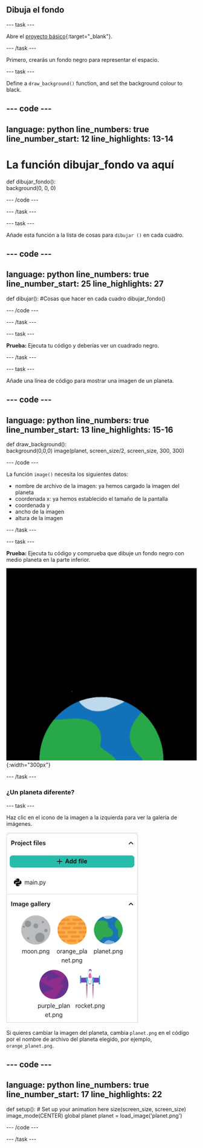 ## Dibuja el fondo

--- task ---

Abre el [proyecto básico](https://editor.raspberrypi.org/en/projects/rocket-launch-starter){:target="_blank"}.

--- /task ---

Primero, crearás un fondo negro para representar el espacio.

--- task ---

Define a `draw_background()` function, and set the background colour to black.

--- code ---
---
language: python line_numbers: true line_number_start: 12
line_highlights: 13-14
---

# La función dibujar_fondo va aquí
def dibujar_fondo():   
background(0, 0, 0)

--- /code ---

--- /task ---

--- task ---

Añade esta función a la lista de cosas para `dibujar ()` en cada cuadro.

--- code ---
---
language: python line_numbers: true line_number_start: 25
line_highlights: 27
---

def dibujar(): #Cosas que hacer en cada cuadro dibujar_fondo()

--- /code ---

--- /task ---

--- task ---

**Prueba:** Ejecuta tu código y deberías ver un cuadrado negro.

--- /task ---



--- task ---

Añade una línea de código para mostrar una imagen de un planeta.

--- code ---
---
language: python line_numbers: true line_number_start: 13
line_highlights: 15-16
---
def draw_background():  
background(0,0,0) image(planet, screen_size/2, screen_size, 300, 300)

--- /code ---


La función `image()` necesita los siguientes datos:

- nombre de archivo de la imagen: ya hemos cargado la imagen del planeta
- coordenada x: ya hemos establecido el tamaño de la pantalla
- coordenada y
- ancho de la imagen
- altura de la imagen

--- /task ---

--- task ---

**Prueba:** Ejecuta tu código y comprueba que dibuje un fondo negro con medio planeta en la parte inferior.

![Un planeta sobre un fondo negro.](images/step_2.png){:width="300px"}

--- /task ---

### ¿Un planeta diferente?

--- task ---

Haz clic en el icono de la imagen a la izquierda para ver la galería de imágenes.

![Elige un planeta diferente](images/image_gallery.png)

Si quieres cambiar la imagen del planeta, cambia `planet.png` en el código por el nombre de archivo del planeta elegido, por ejemplo, `orange_planet.png`.

--- code ---
---
language: python line_numbers: true line_number_start: 17
line_highlights: 22
---
def setup(): # Set up your animation here size(screen_size, screen_size) image_mode(CENTER) global planet planet = load_image('planet.png')

--- /code ---

--- /task ---

